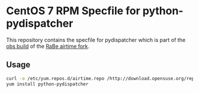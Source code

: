 # CentOS 7 RPM Specfile for python-pydispatcher

This repository contains the specfile for pydispatcher which is part of the [obs build](https://build.opensuse.org/project/show/home:radiorabe:airtime) of the
[RaBe airtime fork](https://github.com/radiorabe/airtime).

## Usage

```bash
curl -o /etc/yum.repos.d/airtime.repo /http://download.opensuse.org/repositories/home:/radiorabe:/airtime/CentOS_7/home:radiorabe:airtime.repo
yum install python-pydispatcher
```
